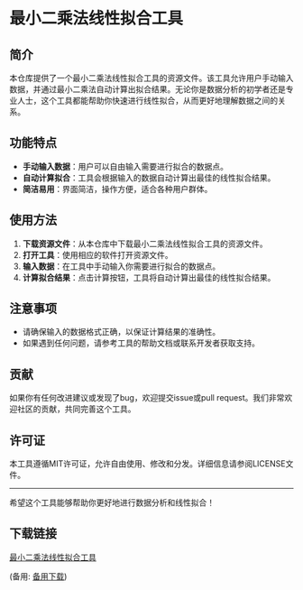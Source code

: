 # 最小二乘法线性拟合工具

## 简介

本仓库提供了一个最小二乘法线性拟合工具的资源文件。该工具允许用户手动输入数据，并通过最小二乘法自动计算出拟合结果。无论你是数据分析的初学者还是专业人士，这个工具都能帮助你快速进行线性拟合，从而更好地理解数据之间的关系。

## 功能特点

- **手动输入数据**：用户可以自由输入需要进行拟合的数据点。
- **自动计算拟合**：工具会根据输入的数据自动计算出最佳的线性拟合结果。
- **简洁易用**：界面简洁，操作方便，适合各种用户群体。

## 使用方法

1. **下载资源文件**：从本仓库中下载最小二乘法线性拟合工具的资源文件。
2. **打开工具**：使用相应的软件打开资源文件。
3. **输入数据**：在工具中手动输入你需要进行拟合的数据点。
4. **计算拟合结果**：点击计算按钮，工具将自动计算出最佳的线性拟合结果。

## 注意事项

- 请确保输入的数据格式正确，以保证计算结果的准确性。
- 如果遇到任何问题，请参考工具的帮助文档或联系开发者获取支持。

## 贡献

如果你有任何改进建议或发现了bug，欢迎提交issue或pull request。我们非常欢迎社区的贡献，共同完善这个工具。

## 许可证

本工具遵循MIT许可证，允许自由使用、修改和分发。详细信息请参阅LICENSE文件。

---

希望这个工具能够帮助你更好地进行数据分析和线性拟合！

## 下载链接
[最小二乘法线性拟合工具](https://pan.quark.cn/s/047e7c06757c) 

(备用: [备用下载](https://pan.baidu.com/s/1MBABbmB7LxdttjiUz4luTw?pwd=6jr8))
